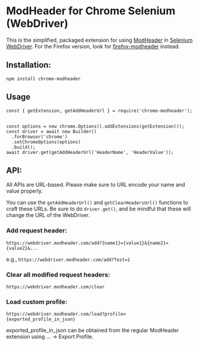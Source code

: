 # ModHeader for Chrome Selenium (WebDriver)

This is the simplified, packaged extension for using [ModHeader](https://modheader.com/) in [Selenium WebDriver](https://www.seleniumhq.org/). For the Firefox version, look for [firefox-modheader](https://www.npmjs.com/package/firefox-modheader) instead.

## Installation:

```
npm install chrome-modheader
```

## Usage

```
const { getExtension, getAddHeaderUrl } = require('chrome-modheader');


const options = new chrome.Options().addExtensions(getExtension());
const driver = await new Builder()
  .forBrowser('chrome')
  .setChromeOptions(options)
  .build();
await driver.get(getAddHeaderUrl('HeaderName', 'HeaderValue'));
```

## API:

All APIs are URL-based. Please make sure to URL encode your name and value
properly.

You can use the `getAddHeaderUrl()` and `getClearHeadersUrl()` functions to
craft these URLs. Be sure to do `driver.get()`, and be mindful that these
will change the URL of the WebDriver.

### Add request header:

```
https://webdriver.modheader.com/add?{name1}={value1}&{name2}={value2}&...
```

e.g., `https://webdriver.modheader.com/add?Test=1`

### Clear all modified request headers:

```
https://webdriver.modheader.com/clear
```

### Load custom profile:

```
https://webdriver.modheader.com/load?profile={exported_profile_in_json}
```

exported_profile_in_json can be obtained from the regular ModHeader
extension using ... -> Export Profile.
